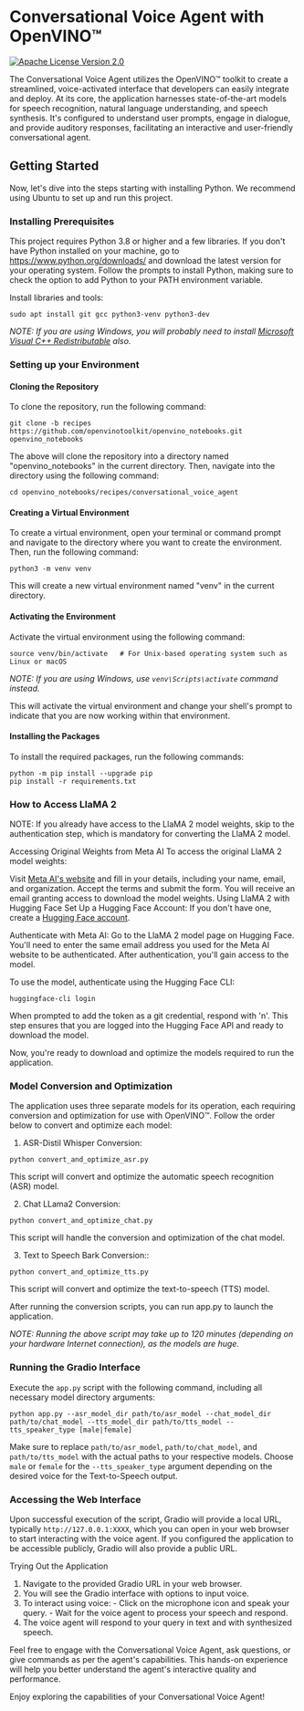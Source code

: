 # Conversational Voice Agent with OpenVINO™

[![Apache License Version 2.0](https://img.shields.io/badge/license-Apache_2.0-green.svg)](https://github.com/openvinotoolkit/openvino_notebooks/blob/main/LICENSE)

The Conversational Voice Agent utilizes the OpenVINO™ toolkit to create a streamlined, voice-activated interface that developers can easily integrate and deploy. At its core, the application harnesses state-of-the-art models for speech recognition, natural language understanding, and speech synthesis. It's configured to understand user prompts, engage in dialogue, and provide auditory responses, facilitating an interactive and user-friendly conversational agent.

## Getting Started

Now, let's dive into the steps starting with installing Python. We recommend using Ubuntu to set up and run this project.

### Installing Prerequisites

This project requires Python 3.8 or higher and a few libraries. If you don't have Python installed on your machine, go to https://www.python.org/downloads/ and download the latest version for your operating system. Follow the prompts to install Python, making sure to check the option to add Python to your PATH environment variable.

Install libraries and tools:

```shell
sudo apt install git gcc python3-venv python3-dev
```

_NOTE: If you are using Windows, you will probably need to install [Microsoft Visual C++ Redistributable](https://aka.ms/vs/16/release/vc_redist.x64.exe) also._

### Setting up your Environment

#### Cloning the Repository

To clone the repository, run the following command:

```shell
git clone -b recipes https://github.com/openvinotoolkit/openvino_notebooks.git openvino_notebooks
```

The above will clone the repository into a directory named "openvino_notebooks" in the current directory. Then, navigate into the directory using the following command:

```shell
cd openvino_notebooks/recipes/conversational_voice_agent
```

#### Creating a Virtual Environment

To create a virtual environment, open your terminal or command prompt and navigate to the directory where you want to create the environment. Then, run the following command:

```shell
python3 -m venv venv
```
This will create a new virtual environment named "venv" in the current directory.

#### Activating the Environment

Activate the virtual environment using the following command:

```shell
source venv/bin/activate   # For Unix-based operating system such as Linux or macOS
```

_NOTE: If you are using Windows, use `venv\Scripts\activate` command instead._

This will activate the virtual environment and change your shell's prompt to indicate that you are now working within that environment.

#### Installing the Packages

To install the required packages, run the following commands:

```shell
python -m pip install --upgrade pip 
pip install -r requirements.txt
```
### How to Access LlaMA 2

NOTE: If you already have access to the LlaMA 2 model weights, skip to the authentication step, which is mandatory for converting the LlaMA 2 model.

Accessing Original Weights from Meta AI
To access the original LlaMA 2 model weights:

Visit [Meta AI's website](https://ai.meta.com/resources/models-and-libraries/llama-downloads/) and fill in your details, including your name, email, and organization.
Accept the terms and submit the form. You will receive an email granting access to download the model weights.
Using LlaMA 2 with Hugging Face
Set Up a Hugging Face Account: If you don't have one, create a [Hugging Face account](https://huggingface.co/welcome).

Authenticate with Meta AI: Go to the LlaMA 2 model page on Hugging Face. You'll need to enter the same email address you used for the Meta AI website to be authenticated. After authentication, you'll gain access to the model.

To use the model, authenticate using the Hugging Face CLI:

```shell
huggingface-cli login
```
When prompted to add the token as a git credential, respond with 'n'. This step ensures that you are logged into the Hugging Face API and ready to download the model.

Now, you're ready to download and optimize the models required to run the application.

### Model Conversion and Optimization

The application uses three separate models for its operation, each requiring conversion and optimization for use with OpenVINO™. Follow the order below to convert and optimize each model:

1. ASR-Distil Whisper Conversion:
```shell
python convert_and_optimize_asr.py
```
This script will convert and optimize the automatic speech recognition (ASR) model.

2. Chat LLama2 Conversion:
```shell
python convert_and_optimize_chat.py
```
This script will handle the conversion and optimization of the chat model.

3. Text to Speech Bark Conversion::
```shell
python convert_and_optimize_tts.py
```
This script will convert and optimize the text-to-speech (TTS) model.

After running the conversion scripts, you can run app.py to launch the application.

_NOTE: Running the above script may take up to 120 minutes (depending on your hardware Internet connection), as the models are huge._

### Running the Gradio Interface
Execute the `app.py` script with the following command, including all necessary model directory arguments:
```shell
python app.py --asr_model_dir path/to/asr_model --chat_model_dir path/to/chat_model --tts_model_dir path/to/tts_model --tts_speaker_type [male|female]
```
Make sure to replace `path/to/asr_model`, `path/to/chat_model`, and `path/to/tts_model` with the actual paths to your respective models. Choose `male` or `female` for the `--tts_speaker_type` argument depending on the desired voice for the Text-to-Speech output.

### Accessing the Web Interface
Upon successful execution of the script, Gradio will provide a local URL, typically `http://127.0.0.1:XXXX`, which you can open in your web browser to start interacting with the voice agent. If you configured the application to be accessible publicly, Gradio will also provide a public URL.

Trying Out the Application
1. Navigate to the provided Gradio URL in your web browser.
2. You will see the Gradio interface with options to input voice.
3. To interact using voice:
        - Click on the microphone icon and speak your query.
        - Wait for the voice agent to process your speech and respond.
4. The voice agent will respond to your query in text and with synthesized speech.

Feel free to engage with the Conversational Voice Agent, ask questions, or give commands as per the agent's capabilities. This hands-on experience will help you better understand the agent's interactive quality and performance.

Enjoy exploring the capabilities of your Conversational Voice Agent!

